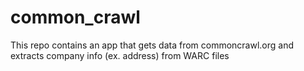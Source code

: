 # common_crawl
This repo contains an app that gets data from commoncrawl.org and extracts company info (ex. address) from WARC files
